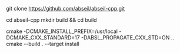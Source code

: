 git clone https://github.com/abseil/abseil-cpp.git

cd abseil-cpp
mkdir build && cd build

cmake -DCMAKE_INSTALL_PREFIX=/usr/local -DCMAKE_CXX_STANDARD=17 -DABSL_PROPAGATE_CXX_STD=ON ..
cmake --build . --target install
